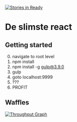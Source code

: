 [![Stories in Ready](https://badge.waffle.io/SoftwareSandbox/de-slimste-react.png?label=ready&title=Ready)](https://waffle.io/SoftwareSandbox/de-slimste-react)
# De slimste react

## Getting started
0. navigate to root level
1. npm install 
2. npm install -g gulp@3.9.0
2. gulp
3. goto localhost:9999
4. ???
5. PROFIT 

## Waffles
[![Throughput Graph](https://graphs.waffle.io/SoftwareSandbox/de-slimste-react/throughput.svg)](https://waffle.io/SoftwareSandbox/de-slimste-react/metrics)
